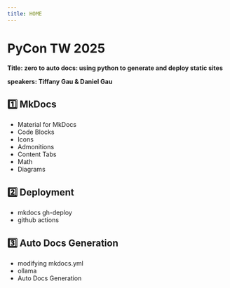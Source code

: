 ```yaml
---
title: HOME
---
```

# PyCon TW 2025

**Title: zero to auto docs: using python to generate and deploy static sites**

**speakers: Tiffany Gau & Daniel Gau**

## 1️⃣ MkDocs

* Material for MkDocs
* Code Blocks
* Icons
* Admonitions
* Content Tabs
* Math
* Diagrams

## 2️⃣ Deployment

* mkdocs gh-deploy
* github actions

## 3️⃣ Auto Docs Generation

* modifying mkdocs.yml
* ollama
* Auto Docs Generation
